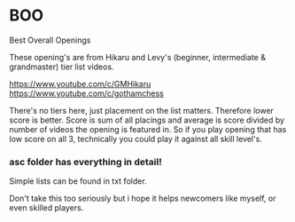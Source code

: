 # BOO
Best Overall Openings

These opening's are from Hikaru and Levy's (beginner, intermediate & grandmaster) tier list videos.

https://www.youtube.com/c/GMHikaru
https://www.youtube.com/c/gothamchess

There's no tiers here, just placement on the list matters. Therefore lower score is better. Score is sum of all placings and average is score divided by number of videos the opening is featured in.
So if you play opening that has low score on all 3, technically you could play it against all skill level's.

### asc folder has everything in detail!
Simple lists can be found in txt folder.

Don't take this too seriously but i hope it helps newcomers like myself, or even skilled players.
